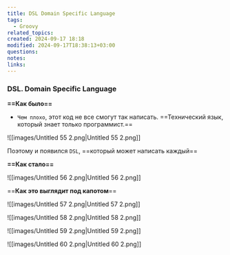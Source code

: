 ```yaml
---
title: DSL Domain Specific Language
tags:
  - Groovy
related_topics: 
created: 2024-09-17 18:18
modified: 2024-09-17T18:38:13+03:00
questions: 
notes: 
links: 
---
```


### DSL. Domain Specific Language

**==Как было==**

- `Чем плохо`, этот код не все смогут так написать. ==Технический язык, который знает только программист.==

![[images/Untitled 55 2.png|Untitled 55 2.png]]

Поэтому и появился `DSL`, ==который может написать каждый==

**==Как стало==**

![[images/Untitled 56 2.png|Untitled 56 2.png]]

==**Как это выглядит под капотом**==

![[images/Untitled 57 2.png|Untitled 57 2.png]]

![[images/Untitled 58 2.png|Untitled 58 2.png]]

![[images/Untitled 59 2.png|Untitled 59 2.png]]

![[images/Untitled 60 2.png|Untitled 60 2.png]]